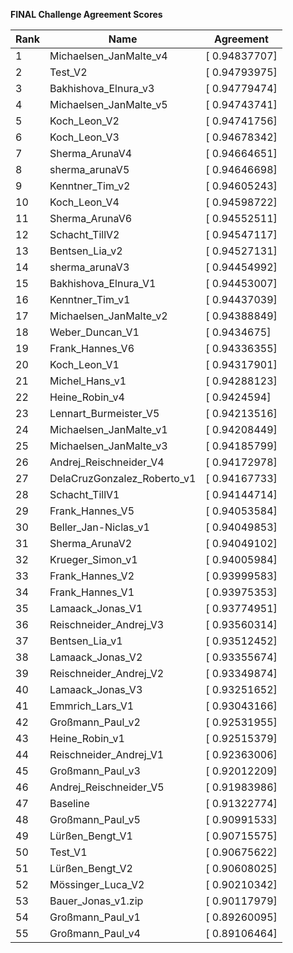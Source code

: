 **FINAL Challenge Agreement Scores**



|Rank|Name|Agreement|
|----|-----|---|
|1|Michaelsen_JanMalte_v4|[ 0.94837707]|
|2|Test_V2|[ 0.94793975]|
|3|Bakhishova_Elnura_v3|[ 0.94779474]|
|4|Michaelsen_JanMalte_v5|[ 0.94743741]|
|5|Koch_Leon_V2|[ 0.94741756]|
|6|Koch_Leon_V3|[ 0.94678342]|
|7|Sherma_ArunaV4|[ 0.94664651]|
|8|sherma_arunaV5|[ 0.94646698]|
|9|Kenntner_Tim_v2|[ 0.94605243]|
|10|Koch_Leon_V4|[ 0.94598722]|
|11|Sherma_ArunaV6|[ 0.94552511]|
|12|Schacht_TillV2|[ 0.94547117]|
|13|Bentsen_Lia_v2|[ 0.94527131]|
|14|sherma_arunaV3|[ 0.94454992]|
|15|Bakhishova_Elnura_V1|[ 0.94453007]|
|16|Kenntner_Tim_v1|[ 0.94437039]|
|17|Michaelsen_JanMalte_v2|[ 0.94388849]|
|18|Weber_Duncan_V1|[ 0.9434675]|
|19|Frank_Hannes_V6|[ 0.94336355]|
|20|Koch_Leon_V1|[ 0.94317901]|
|21|Michel_Hans_v1|[ 0.94288123]|
|22|Heine_Robin_v4|[ 0.9424594]|
|23|Lennart_Burmeister_V5|[ 0.94213516]|
|24|Michaelsen_JanMalte_v1|[ 0.94208449]|
|25|Michaelsen_JanMalte_v3|[ 0.94185799]|
|26|Andrej_Reischneider_V4|[ 0.94172978]|
|27|DelaCruzGonzalez_Roberto_v1|[ 0.94167733]|
|28|Schacht_TillV1|[ 0.94144714]|
|29|Frank_Hannes_V5|[ 0.94053584]|
|30|Beller_Jan-Niclas_v1|[ 0.94049853]|
|31|Sherma_ArunaV2|[ 0.94049102]|
|32|Krueger_Simon_v1|[ 0.94005984]|
|33|Frank_Hannes_V2|[ 0.93999583]|
|34|Frank_Hannes_V1|[ 0.93975353]|
|35|Lamaack_Jonas_V1|[ 0.93774951]|
|36|Reischneider_Andrej_V3|[ 0.93560314]|
|37|Bentsen_Lia_v1|[ 0.93512452]|
|38|Lamaack_Jonas_V2|[ 0.93355674]|
|39|Reischneider_Andrej_V2|[ 0.93349874]|
|40|Lamaack_Jonas_V3|[ 0.93251652]|
|41|Emmrich_Lars_V1|[ 0.93043166]|
|42|Großmann_Paul_v2|[ 0.92531955]|
|43|Heine_Robin_v1|[ 0.92515379]|
|44|Reischneider_Andrej_V1|[ 0.92363006]|
|45|Großmann_Paul_v3|[ 0.92012209]|
|46|Andrej_Reischneider_V5|[ 0.91983986]|
|47|Baseline|[ 0.91322774]|
|48|Großmann_Paul_v5|[ 0.90991533]|
|49|Lürßen_Bengt_V1|[ 0.90715575]|
|50|Test_V1|[ 0.90675622]|
|51|Lürßen_Bengt_V2|[ 0.90608025]|
|52|Mössinger_Luca_V2|[ 0.90210342]|
|53|Bauer_Jonas_v1.zip|[ 0.90117979]|
|54|Großmann_Paul_v1|[ 0.89260095]|
|55|Großmann_Paul_v4|[ 0.89106464]|
